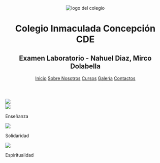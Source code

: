 <!DOCTYPE html>
<html lang="en">
<head>
    <meta charset="UTF-8">
    <meta name="viewport" content="width=device-width, initial-scale=1.0">
    <title>Inicio</title>
    <!-- Incorporamos estilos -->
    <link rel="stylesheet" href="css/es-principal.css">
</head>
<body> 
    <header>
        <div class="con-encabezado">
            <img src="img/cic.png" alt="logo del colegio">
            <div class="párrafo">
                <h1>
                    Colegio Inmaculada Concepción CDE
                </h1>
                <h2>
                    Examen Laboratorio - Nahuel Diaz, Mirco Dolabella
                </h2>
            </div>
        </div>        
        <nav>
            <div class="con-nav">
                <a href="#">Inicio</a>
                <a href="#">Sobre Nosotros</a>
                <a href="#">Cursos</a>
                <a href="#">Galería</a>
                <a href="#">Contactos</a> 
            </div>       
        </nav>
    </header>
    <main>
        <div class="imagen">
            <img src="img/emilie.png">
        </div>
        <div class="con-caja">
                <div class="hijos">
                    <div class="hijo-img"><img src="img/en.jpg">
                    </div>
                    <p class="hijo-txt">Enseñanza</p>
                </div>
                <div class="hijos">
                    <div class="hijo-img"><img src="img/sol.jpg">
                    </div>
                    <p class="hijo-txt">Solidaridad</p>
                </div>
                <div class="hijos">
                    <div class="hijo-img"><img src="img/fe.jpg">
                    </div>
                    <p class="hijo-txt">Espiritualidad</p>
                </div>
        </div>
    </main>        
</body>
</html>
